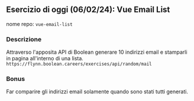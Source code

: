 ## Esercizio di oggi (06/02/24): Vue Email List

nome repo: `vue-email-list`

### Descrizione

Attraverso l'apposita API di Boolean generare 10 indirizzi email e stamparli in pagina all'interno di una lista.  
`https://flynn.boolean.careers/exercises/api/random/mail`

### Bonus

Far comparire gli indirizzi email solamente quando sono stati tutti generati.